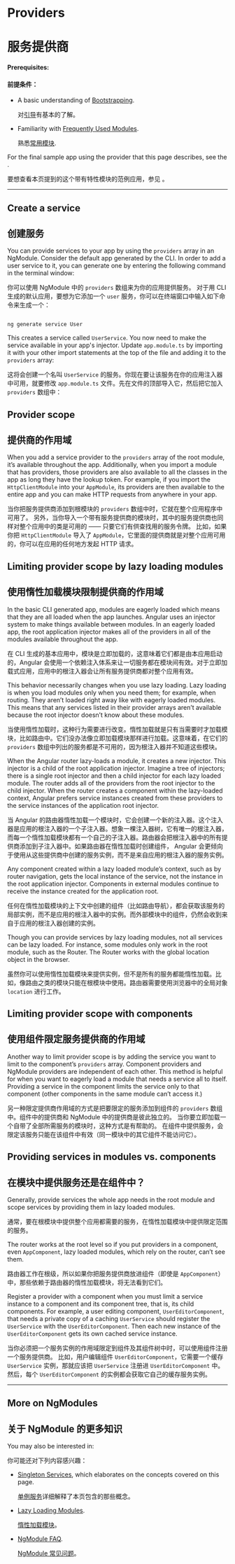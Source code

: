 # Providers

# 服务提供商

#### Prerequisites:

#### 前提条件：

* A basic understanding of [Bootstrapping](guide/bootstrapping).

  对[引导](guide/bootstrapping)有基本的了解。

* Familiarity with [Frequently Used Modules](guide/frequent-ngmodules).

  熟悉[常用模块](guide/frequent-ngmodules).

For the final sample app using the provider that this page describes,
see the <live-example></live-example>.

要想查看本页提到的这个带有特性模块的范例应用，参见 <live-example></live-example>。

<hr>

## Create a service

## 创建服务

You can provide services to your app by using the `providers` array in an NgModule.
Consider the default app generated by the CLI. In order to add a user service to it,
you can generate one by entering the following command in the terminal window:

你可以使用 NgModule 中的 `providers` 数组来为你的应用提供服务。
对于用 CLI 生成的默认应用，要想为它添加一个 `user` 服务，你可以在终端窗口中输入如下命令来生成一个：

```sh

ng generate service User

```

This creates a service called `UserService`. You now need to make the service available in your
app's injector. Update `app.module.ts` by importing it with your other import statements at the top
of the file and adding it to the `providers` array:

这将会创建一个名叫 `UserService` 的服务。你现在要让该服务在你的应用注入器中可用，就要修改 `app.module.ts` 文件。先在文件的顶部导入它，然后把它加入 `providers` 数组中：

<code-example path="providers/src/app/app.module.ts" title="src/app/app.module.ts" linenums="false">

</code-example>

## Provider scope

## 提供商的作用域

When you add a service provider to the `providers` array of the root module, it’s available throughout the app. Additionally, when you import a module that has providers, those providers are also available to all the classes in the app as long they have the lookup token. For example, if you import the `HttpClientModule` into your `AppModule`, its providers are then available to the entire app and you can make HTTP requests from anywhere in your app.

当你把服务提供商添加到根模块的 `providers` 数组中时，它就在整个应用程序中可用了。
另外，当你导入一个带有服务提供商的模块时，其中的服务提供商也同样对整个应用中的类是可用的 —— 只要它们有供查找用的服务令牌。
比如，如果你把 `HttpClientModule` 导入了 `AppModule`，它里面的提供商就是对整个应用可用的，你可以在应用的任何地方发起 HTTP 请求。

## Limiting provider scope by lazy loading modules

## 使用惰性加载模块限制提供商的作用域

In the basic CLI generated app, modules are eagerly loaded which means that they are all loaded when the app launches. Angular uses an injector system to make things available between modules. In an eagerly loaded app, the root application injector makes all of the providers in all of the modules available throughout the app.

在 CLI 生成的基本应用中，模块是立即加载的，这意味着它们都是由本应用启动的，Angular 会使用一个依赖注入体系来让一切服务都在模块间有效。对于立即加载式应用，应用中的根注入器会让所有服务提供商都对整个应用有效。

This behavior necessarily changes when you use lazy loading. Lazy loading is when you load modules only when you need them; for example, when routing. They aren’t loaded right away like with eagerly loaded modules. This means that any services listed in their provider arrays aren’t available because the root injector doesn’t know about these modules.

当使用惰性加载时，这种行为需要进行改变。惰性加载就是只有当需要时才加载模块，比如路由中。它们没办法像立即加载模块那样进行加载。这意味着，在它们的 `providers` 数组中列出的服务都是不可用的，因为根注入器并不知道这些模块。

<!-- KW--Make diagram here -->

<!-- KW--per Misko: not clear if the lazy modules are siblings or grand-children. They are both depending on router structure. -->

When the Angular router lazy-loads a module, it creates a new injector. This injector is a child of the root application injector. Imagine a tree of injectors; there is a single root injector and then a child injector for each lazy loaded module. The router adds all of the providers from the root injector to the child injector. When the router creates a component within the lazy-loaded context, Angular prefers service instances created from these providers to the service instances of the application root injector.

当 Angular 的路由器惰性加载一个模块时，它会创建一个新的注入器。这个注入器是应用的根注入器的一个子注入器。想象一棵注入器树，它有唯一的根注入器，而每一个惰性加载模块都有一个自己的子注入器。路由器会把根注入器中的所有提供商添加到子注入器中。如果路由器在惰性加载时创建组件， Angular 会更倾向于使用从这些提供商中创建的服务实例，而不是来自应用的根注入器的服务实例。

Any component created within a lazy loaded module’s context, such as by router navigation, gets the local instance of the service, not the instance in the root application injector. Components in external modules continue to receive the instance created for the application root.

任何在惰性加载模块的上下文中创建的组件（比如路由导航），都会获取该服务的局部实例，而不是应用的根注入器中的实例。而外部模块中的组件，仍然会收到来自于应用的根注入器创建的实例。

Though you can provide services by lazy loading modules, not all services can be lazy loaded. For instance, some modules only work in the root module, such as the Router. The Router works with the global location object in the browser.

虽然你可以使用惰性加载模块来提供实例，但不是所有的服务都能惰性加载。比如，像路由之类的模块只能在根模块中使用。路由器需要使用浏览器中的全局对象 `location` 进行工作。

## Limiting provider scope with components

## 使用组件限定服务提供商的作用域

Another way to limit provider scope is by adding the service you want to limit to the component’s
`providers` array. Component providers and NgModule providers are independent of each other. This
method is helpful for when you want to eagerly load a module that needs a service all to itself.
Providing a service in the component limits the service only to that component (other components in
the same module can’t access it.)

另一种限定提供商作用域的方式是把要限定的服务添加到组件的 `providers` 数组中。组件中的提供商和 NgModule 中的提供商是彼此独立的。
当你要立即加载一个自带了全部所需服务的模块时，这种方式是有帮助的。
在组件中提供服务，会限定该服务只能在该组件中有效（同一模块中的其它组件不能访问它）。

<code-example path="providers/src/app/app.component.ts" region="component-providers" title="src/app/app.component.ts" linenums="false">

</code-example>

## Providing services in modules vs. components

## 在模块中提供服务还是在组件中？

Generally, provide services the whole app needs in the root module and scope services by providing them in lazy loaded modules.

通常，要在根模块中提供整个应用都需要的服务，在惰性加载模块中提供限定范围的服务。

The router works at the root level so if you put providers in a component, even `AppComponent`, lazy loaded modules, which rely on the router, can’t see them.

路由器工作在根级，所以如果你把服务提供商放进组件（即使是 `AppComponent`）中，那些依赖于路由器的惰性加载模块，将无法看到它们。

<!-- KW--Make a diagram here -->

Register a provider with a component when you must limit a service instance to a component and its component tree, that is, its child components. For example, a user editing component, `UserEditorComponent`, that needs a private copy of a caching `UserService` should register the `UserService` with the `UserEditorComponent`. Then each new instance of the `UserEditorComponent` gets its own cached service instance.

当你必须把一个服务实例的作用域限定到组件及其组件树中时，可以使用组件注册一个服务提供商。
比如，用户编辑组件 `UserEditorComponent`，它需要一个缓存 `UserService` 实例，那就应该把 `UserService` 注册进 `UserEditorComponent` 中。
然后，每个 `UserEditorComponent` 的实例都会获取它自己的缓存服务实例。

<hr>

## More on NgModules

## 关于 NgModule 的更多知识

You may also be interested in:

你可能还对下列内容感兴趣：

* [Singleton Services](guide/singleton-services), which elaborates on the concepts covered on this page.

  [单例服务](guide/singleton-services)详细解释了本页包含的那些概念。

* [Lazy Loading Modules](guide/lazy-loading-ngmodules).

  [惰性加载模块](guide/lazy-loading-ngmodules)。

* [NgModule FAQ](guide/ngmodule-faq).

  [NgModule 常见问题](guide/ngmodule-faq)。
